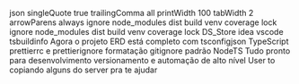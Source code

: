 json
singleQuote true
trailingComma all
printWidth 100
tabWidth 2
arrowParens always
ignore
node_modules
dist
build
venv
coverage
lock
ignore
node_modules
dist
build
venv
coverage
lock
DS_Store
idea
vscode
tsbuildinfo
 Agora o projeto ERD está completo com
 tsconfigjson TypeScript
 prettierrc e prettierignore formatação
 gitignore padrão NodeTS
Tudo pronto para desenvolvimento versionamento e automação de alto nível
User
to copiando alguns do server pra te ajudar